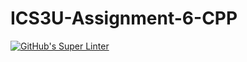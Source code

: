 # ICS3U-Assignment-6-CPP

[![GitHub's Super Linter](https://github.com/Andrew-Ten-Den/ICS3U-Assignment-6-CPP/workflows/GitHub's%20Super%20Linter/badge.svg)](https://github.com/Andrew-Ten-Den/ICS3U-Assignment-6-CPP/actions)
